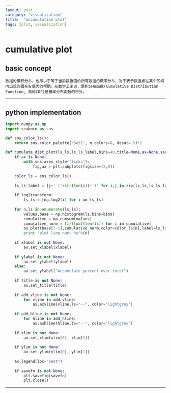 ```yaml
---
layout: post
category: "visualization"
title:  "accumulation plot"
tags: [plot, visualization]
---
```


# cumulative plot

## basic concept

`
数据的累积分布，也即小于等于当前数据值的所有数据的概率分布，对于表示数据点在某个区间内出现的概率有很大的帮助。从数学上来说，累积分布函数(Cumulative Distribution Function, 简称CDF)是概率分布函数的积分。
`

---------------------------------------------------

## python implementation

~~~ python
import numpy as np
import seaborn as sns

def sns_color_ls():
    return sns.color_palette("Set1", n_colors=8, desat=.5)*2
    
def cumulate_dist_plot(ls_ls,ls_ls_label,bins=40,title=None,ax=None,savefn=None,xlabel=None,ylabel=None,add_vline=None,add_hline=None,log2transform=0,xlim=None,ylim=None):
    if ax is None:
        with sns.axes_style("ticks"):
            fig,ax = plt.subplots(figsize=(8,8))
            
    color_ls = sns_color_ls()
    
    ls_ls_label = [j+' ('+str(len(i))+')' for i,j in zip(ls_ls,ls_ls_label)]
    
    if log2transform:
        ls_ls = [np.log2(i) for i in ls_ls]
        
    for n,ls in enumerate(ls_ls):
        values,base = np.histogram(ls,bins=bins)
        cumulative = np.cumsum(values)
        cumulative_norm = [i/float(len(ls)) for i in cumulative]
        ax.plot(base[:-1],cumulative_norm,color=color_ls[n],label=ls_ls_label[n])
        print "plot line num: %s"%(n)
    
    if xlabel is not None:
        ax.set_xlabel(xlabel)
        
    if ylabel is not None:
        ax.set_ylabel(ylabel)
    else:
        ax.set_ylabel("Accumulate percent over total")
        
    if title is not None:
        ax.set_title(title)
        
    if add_vline is not None:
        for vline in add_vline:
            ax.axvline(vline,ls="--", color='lightgrey')
            
    if add_hline is not None:
        for hline in add_hline:
            ax.axhline(hline,ls="--", color='lightgrey')
            
    if xlim is not None:
        ax.set_xlim(xlim[0], xlim[1])
        
    if ylim is not None:
        ax.set_ylim(ylim[0], ylim[1])
        
    ax.legend(loc="best")
    
    if savefn is not None:
        plt.savefig(savefn)
        plt.close()

~~~

---------------------------------------------------



